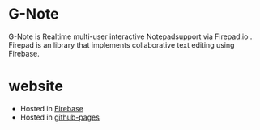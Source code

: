 # G-Note
G-Note is Realtime multi-user interactive Notepadsupport via Firepad.io . Firepad is an library that implements collaborative text editing using Firebase.

# website
- Hosted in [Firebase](https://g-notepad.firebaseapp.com/)
- Hosted in [github-pages](https://igokulganesh.github.io/G-Note/)
